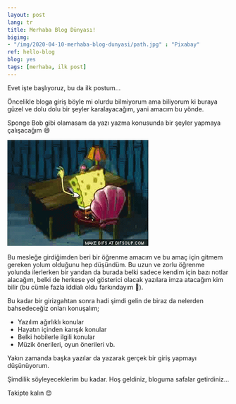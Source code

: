 ```yaml
---
layout: post
lang: tr
title: Merhaba Blog Dünyası!
bigimg: 
- "/img/2020-04-10-merhaba-blog-dunyasi/path.jpg" : "Pixabay" 
ref: hello-blog
blog: yes
tags: [merhaba, ilk post]
---
```


Evet işte başlıyoruz, bu da ilk postum...

Öncelikle bloga giriş böyle mi olurdu bilmiyorum ama biliyorum ki buraya güzel ve dolu dolu bir şeyler karalayacağım, yani amacım bu yönde.

Sponge Bob gibi olamasam da yazı yazma konusunda bir şeyler yapmaya çalışacağım 😄 

<img src="/img/2020-04-10-merhaba-blog-dunyasi/sponge-bob-write-a-letter.gif" title="Sponge Bob write a letter" />

Bu mesleğe girdiğimden beri bir öğrenme amacım ve bu amaç için gitmem gereken yolum olduğunu hep düşündüm. Bu uzun ve zorlu öğrenme yolunda ilerlerken bir yandan da burada belki sadece kendim için bazı notlar alacağım, belki de herkese yol gösterici olacak yazılara imza atacağım kim bilir (bu cümle fazla iddialı oldu farkındayım 🙂). 

Bu kadar bir girizgahtan sonra hadi şimdi gelin de biraz da nelerden bahsedeceğiz onları konuşalım;

- Yazılım ağırlıklı konular
- Hayatın içinden karışık konular
- Belki hobilerle ilgili konular
- Müzik önerileri, oyun önerileri vb.

Yakın zamanda başka yazılar da yazarak gerçek bir giriş yapmayı düşünüyorum.

Şimdilik söyleyeceklerim bu kadar. Hoş geldiniz, bloguma safalar getirdiniz... 

Takipte kalın 😊
